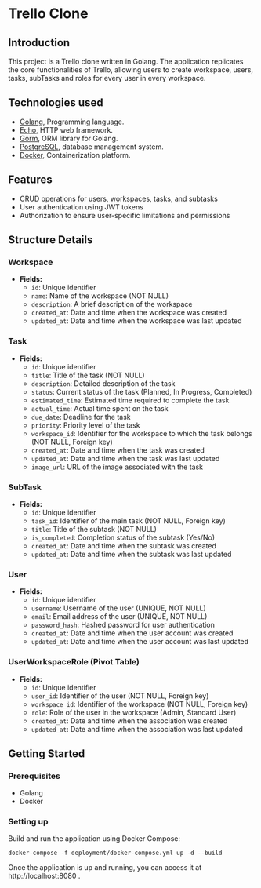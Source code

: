 # Trello Clone

## Introduction

This project is a Trello clone written in Golang. The application replicates the core functionalities of Trello,
allowing users to create
workspace, users, tasks, subTasks and roles for every user in every workspace.

## Technologies used

- [Golang](https://golang.org/), Programming language.
- [Echo](https://echo.labstack.com/), HTTP web framework.
- [Gorm](https://gorm.io/), ORM library for Golang.
- [PostgreSQL](https://www.postgresql.org/), database management system.
- [Docker](https://www.docker.com/), Containerization platform.

## Features

- CRUD operations for users, workspaces, tasks, and subtasks
- User authentication using JWT tokens
- Authorization to ensure user-specific limitations and permissions

Structure Details
----------------------

### Workspace

- **Fields:**
    - `id`: Unique identifier
    - `name`: Name of the workspace (NOT NULL)
    - `description`: A brief description of the workspace
    - `created_at`: Date and time when the workspace was created
    - `updated_at`: Date and time when the workspace was last updated

### Task

- **Fields:**
    - `id`: Unique identifier
    - `title`: Title of the task (NOT NULL)
    - `description`: Detailed description of the task
    - `status`: Current status of the task (Planned, In Progress, Completed)
    - `estimated_time`: Estimated time required to complete the task
    - `actual_time`: Actual time spent on the task
    - `due_date`: Deadline for the task
    - `priority`: Priority level of the task
    - `workspace_id`: Identifier for the workspace to which the task belongs (NOT NULL, Foreign key)
    - `created_at`: Date and time when the task was created
    - `updated_at`: Date and time when the task was last updated
    - `image_url`: URL of the image associated with the task

### SubTask

- **Fields:**
    - `id`: Unique identifier
    - `task_id`: Identifier of the main task (NOT NULL, Foreign key)
    - `title`: Title of the subtask (NOT NULL)
    - `is_completed`: Completion status of the subtask (Yes/No)
    - `created_at`: Date and time when the subtask was created
    - `updated_at`: Date and time when the subtask was last updated

### User

- **Fields:**
    - `id`: Unique identifier
    - `username`: Username of the user (UNIQUE, NOT NULL)
    - `email`: Email address of the user (UNIQUE, NOT NULL)
    - `password_hash`: Hashed password for user authentication
    - `created_at`: Date and time when the user account was created
    - `updated_at`: Date and time when the user account was last updated

### UserWorkspaceRole (Pivot Table)

- **Fields:**
    - `id`: Unique identifier
    - `user_id`: Identifier of the user (NOT NULL, Foreign key)
    - `workspace_id`: Identifier of the workspace (NOT NULL, Foreign key)
    - `role`: Role of the user in the workspace (Admin, Standard User)
    - `created_at`: Date and time when the association was created
    - `updated_at`: Date and time when the association was last updated

## Getting Started

### Prerequisites

- Golang
- Docker

### Setting up

Build and run the application using Docker Compose:

```shell
docker-compose -f deployment/docker-compose.yml up -d --build
```

Once the application is up and running, you can access it at http://localhost:8080 .

